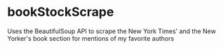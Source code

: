 # bookStockScrape
Uses the BeautifulSoup API to scrape the New York Times' and the New Yorker's book section for mentions of my favorite authors
